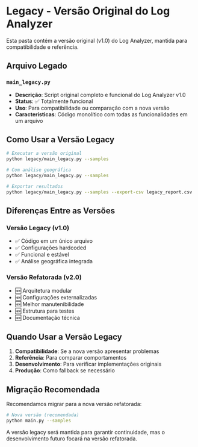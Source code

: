 # Legacy - Versão Original do Log Analyzer

Esta pasta contém a versão original (v1.0) do Log Analyzer, mantida para compatibilidade e referência.

## Arquivo Legado

### `main_legacy.py`
- **Descrição**: Script original completo e funcional do Log Analyzer v1.0
- **Status**: ✅ Totalmente funcional
- **Uso**: Para compatibilidade ou comparação com a nova versão
- **Características**: Código monolítico com todas as funcionalidades em um arquivo

## Como Usar a Versão Legacy

```bash
# Executar a versão original
python legacy/main_legacy.py --samples

# Com análise geográfica
python legacy/main_legacy.py --samples

# Exportar resultados
python legacy/main_legacy.py --samples --export-csv legacy_report.csv
```

## Diferenças Entre as Versões

### Versão Legacy (v1.0)
- ✅ Código em um único arquivo
- ✅ Configurações hardcoded
- ✅ Funcional e estável
- ✅ Análise geográfica integrada

### Versão Refatorada (v2.0)
- 🆕 Arquitetura modular
- 🆕 Configurações externalizadas
- 🆕 Melhor manutenibilidade
- 🆕 Estrutura para testes
- 🆕 Documentação técnica

## Quando Usar a Versão Legacy

1. **Compatibilidade**: Se a nova versão apresentar problemas
2. **Referência**: Para comparar comportamentos
3. **Desenvolvimento**: Para verificar implementações originais
4. **Produção**: Como fallback se necessário

## Migração Recomendada

Recomendamos migrar para a nova versão refatorada:
```bash
# Nova versão (recomendada)
python main.py --samples
```

A versão legacy será mantida para garantir continuidade, mas o desenvolvimento futuro focará na versão refatorada.